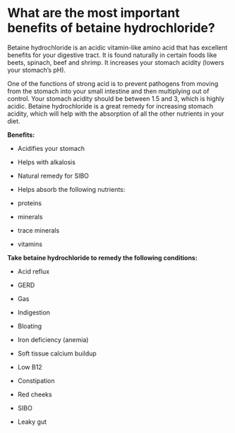 # What are the most important benefits of betaine hydrochloride?

Betaine hydrochloride is an acidic vitamin-like amino acid that has excellent benefits for your digestive tract. It is found naturally in certain foods like beets, spinach, beef and shrimp. It increases your stomach acidity (lowers your stomach’s pH).

One of the functions of strong acid is to prevent pathogens from moving from the stomach into your small intestine and then multiplying out of control. Your stomach acidity should be between 1.5 and 3, which is highly acidic. Betaine hydrochloride is a great remedy for increasing stomach acidity, which will help with the absorption of all the other nutrients in your diet.

**Benefits:**

- Acidifies your stomach

- Helps with alkalosis

- Natural remedy for SIBO

- Helps absorb the following nutrients:

- proteins

- minerals

- trace minerals

- vitamins

**Take betaine hydrochloride to remedy the following conditions:**

- Acid reflux

- GERD

- Gas

- Indigestion

- Bloating

- Iron deficiency (anemia)

- Soft tissue calcium buildup

- Low B12

- Constipation

- Red cheeks

- SIBO

- Leaky gut